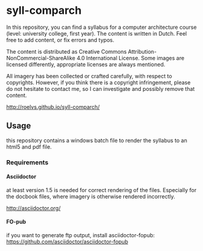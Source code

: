 syll-comparch
=============

In this repository, you can find a syllabus for a computer architecture course (level: university college, first year). The content is written in Dutch. 
Feel free to add content, or fix errors and typos.

The content is distributed as Creative Commons Attribution-NonCommercial-ShareAlike 4.0 International License.
Some images are licensed differently, appropriate licenses are always mentioned.

All imagery has been collected or crafted carefully, with respect to copyrights. However, if you think there is a copyright infringement, please do not hesitate to contact me, so I can investigate and possibly remove that content.

http://roelvs.github.io/syll-comparch/

## Usage

this repository contains a windows batch file to render the syllabus to an html5 and pdf file. 

### Requirements

#### Asciidoctor

at least version 1.5 is needed for correct rendering of the files. Especially for the docbook files, where imagery is otherwise rendered incorrectly.

http://asciidoctor.org/

#### FO-pub

if you want to generate ftp output, install asciidoctor-fopub:
https://github.com/asciidoctor/asciidoctor-fopub

